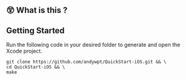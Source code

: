## 😲 What is this ?

## Getting Started
Run the following code in your desired folder to generate and open the Xcode project.
```
git clone https://github.com/andywpt/QuickStart-iOS.git && \
cd QuickStart-iOS && \
make
```
